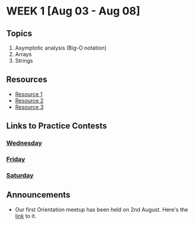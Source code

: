 # WEEK 1 [Aug 03 - Aug 08]

## Topics

1. Asymptotic analysis (Big-O notation)
2. Arrays
3. Strings

## Resources

- [Resource 1](#)
- [Resource 2](#)
- [Resource 3](#)

## Links to Practice Contests

### [Wednesday](#)

### [Friday](#)

### [Saturday](#)

## Announcements

- Our first Orientation meetup has been held on 2nd August. Here's the [link](https://meet.google.com/yeg-jnke-qnb)
  to it.
